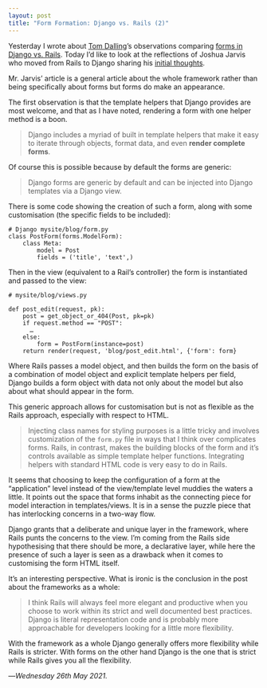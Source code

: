 ```yaml
---
layout: post
title: "Form Formation: Django vs. Rails (2)"
---
```


Yesterday I wrote about [Tom Dalling][td]’s observations comparing [forms in Django vs. Rails][fdr]. Today I’d like to look at the reflections of Joshua Jarvis who moved from Rails to Django sharing his [initial thoughts][rtd].

Mr. Jarvis’ article is a general article about the whole framework rather than being specifically about forms but forms do make an appearance.

The first observation is that the template helpers that Django provides are most welcome, and that as I have noted, rendering a form with one helper method is a boon.

> Django includes a myriad of built in template helpers that make it easy to iterate through objects, format data, and even **render complete forms**.

Of course this is possible because by default the forms are generic:

> Django forms are generic by default and can be injected into Django templates via a Django view.

There is some code showing the creation of such a form, along with some customisation (the specific fields to be included):

```
# Django mysite/blog/form.py
class PostForm(forms.ModelForm):
    class Meta:
        model = Post
        fields = ('title', 'text',)
```

Then in the view (equivalent to a Rail’s controller) the form is instantiated and passed to the view:

```
# mysite/blog/views.py

def post_edit(request, pk):
    post = get_object_or_404(Post, pk=pk)
    if request.method == "POST":
      …
    else:
        form = PostForm(instance=post)
    return render(request, 'blog/post_edit.html', {'form': form}
```

Where Rails passes a model object, and then builds the form on the basis of a combination of model object and explicit template helpers per field, Django builds a form object with data not only about the model but also about what should appear in the form.

This generic approach allows for customisation but is not as flexible as the Rails approach, especially with respect to HTML.

> Injecting class names for styling purposes is a little tricky and involves customization of the `form.py` file in ways that I think over complicates forms. Rails, in contrast, makes the building blocks of the form and it’s controls available as simple template helper functions. Integrating helpers with standard HTML code is very easy to do in Rails.

It seems that choosing to keep the configuration of a form at the “application” level instead of the view/template level muddies the waters a little. It points out the space that forms inhabit as the connecting piece for model interaction in templates/views. It is in a sense the puzzle piece that has interlocking concerns in a two-way flow. 

Django grants that a deliberate and unique layer in the framework, where Rails punts the concerns to the view. I’m coming from the Rails side hypothesising that there should be more, a declarative layer, while here the presence of such a layer is seen as a drawback when it comes to customising the form HTML itself.

It’s an interesting perspective. What is ironic is the conclusion in the post about the frameworks as a whole:

> I think Rails will always feel more elegant and productive when you choose to work within its strict and well documented best practices. Django is literal representation code and is probably more approachable for developers looking for a little more flexibility.

With the framework as a whole Django generally offers more flexibility while Rails is stricter. With forms on the other hand Django is the one that is strict while Rails gives you all the flexibility.

—*Wednesday 26th May 2021.*

[td]: https://twitter.com/tom_dalling
[fdr]: https://www.crossingtheruby.com/2021/05/25/form-formation-django-vs-rails.html
[rtd]: https://www.refactorednoise.io/2020/12/12/from-ruby-on-rails-to-django.html
